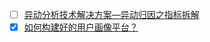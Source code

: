- [ ] [异动分析技术解决方案—异动归因之指标拆解](https://mp.weixin.qq.com/s/qwHLpqMp1CfJbwpUtqA0-g)
- [x] [如何构建好的用户画像平台？](https://smartsi.blog.csdn.net/article/details/129509970)
